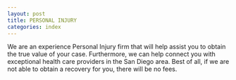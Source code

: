 ```yaml
---
layout: post
title: PERSONAL INJURY
categories:	index
---
```


We are an experience Personal Injury firm that will help assist you to obtain the true value of your case. Furthermore, we can help connect you with exceptional health care providers in the San Diego area. Best of all, if we are not able to obtain a recovery for you, there will be no fees.